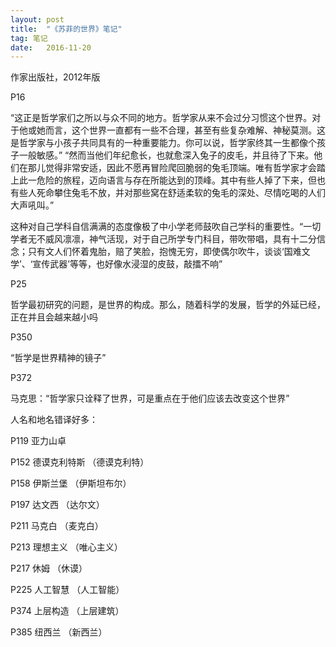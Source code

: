 ```yaml
---
layout:	post
title:	"《苏菲的世界》笔记"
tag: 笔记
date:	2016-11-20
---
```


作家出版社，2012年版

P16

“这正是哲学家们之所以与众不同的地方。哲学家从来不会过分习惯这个世界。对于他或她而言，这个世界一直都有一些不合理，甚至有些复杂难解、神秘莫测。这是哲学家与小孩子共同具有的一种重要能力。你可以说，哲学家终其一生都像个孩子一般敏感。”
“然而当他们年纪愈长，也就愈深入兔子的皮毛，并且待了下来。他们在那儿觉得非常安适，因此不愿再冒险爬回脆弱的兔毛顶端。唯有哲学家才会踏上此一危险的旅程，迈向语言与存在所能达到的顶峰。其中有些人掉了下来，但也有些人死命攀住兔毛不放，并对那些窝在舒适柔软的兔毛的深处、尽情吃喝的人们大声吼叫。”

这种对自己学科自信满满的态度像极了中小学老师鼓吹自己学科的重要性。“一切学者无不威风凛凛，神气活现，对于自己所学专门科目，带吹带唱，具有十二分信念；只有文人们怀着鬼胎，赔了笑脸，抱愧无穷，即使偶尔吹牛，谈谈‘国难文学’、‘宣传武器’等等，也好像水浸湿的皮鼓，敲擂不响”

P25

哲学最初研究的问题，是世界的构成。那么，随着科学的发展，哲学的外延已经，正在并且会越来越小吗

P350

“哲学是世界精神的镜子”

P372

马克思：“哲学家只诠释了世界，可是重点在于他们应该去改变这个世界”

人名和地名错译好多：

P119 亚力山卓

P152 德谟克利特斯 （德谟克利特）

P158 伊斯兰堡  （伊斯坦布尔）

P197 达文西  （达尔文）

P211 马克白  （麦克白）

P213 理想主义  （唯心主义）

P217 休姆  （休谟）

P225 人工智慧  （人工智能）

P374 上层构造  （上层建筑）

P385 纽西兰  （新西兰）
